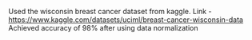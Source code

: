Used the wisconsin breast cancer dataset from kaggle. Link - https://www.kaggle.com/datasets/uciml/breast-cancer-wisconsin-data
Achieved accuracy of 98% after using data normalization

